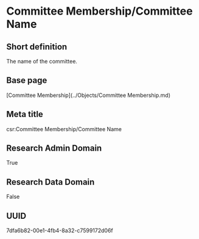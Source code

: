 # Committee Membership/Committee Name
## Short definition
The name of the committee.
## Base page
[Committee Membership](../Objects/Committee Membership.md)
## Meta title
csr:Committee Membership/Committee Name
## Research Admin Domain
True
## Research Data Domain
False
## UUID
7dfa6b82-00e1-4fb4-8a32-c7599172d06f
